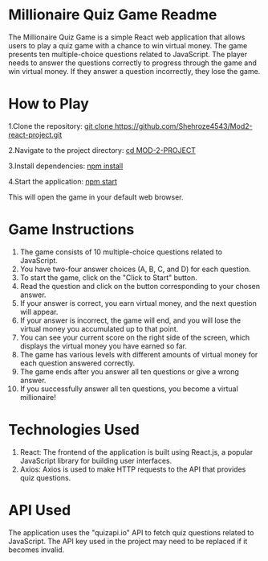 <h1>Millionaire Quiz Game Readme</h1>

<p>The Millionaire Quiz Game is a simple React web application that allows users to play a quiz game with a chance to win virtual money. The game presents ten multiple-choice questions related to JavaScript. The player needs to answer the questions correctly to progress through the game and win virtual money. If they answer a question incorrectly, they lose the game. </p>

<h1>How to Play</h1>
<p>1.Clone the repository: <u>git clone https://github.com/Shehroze4543/Mod2-react-project.git
</u></p>
<p>2.Navigate to the project directory: <u> cd MOD-2-PROJECT

</u></p>

<p>3.Install dependencies: <u>npm install

</u></p>

<p>4.Start the application: <u>npm start

</u></p>

<p>This will open the game in your default web browser.</p>

<h1>Game Instructions</h1>
<ol type='1'>
<li>The game consists of 10 multiple-choice questions related to JavaScript. </li>
<li>You have two-four answer choices (A, B, C, and D) for each question.</li>
<li>To start the game, click on the "Click to Start" button.</li>
<li>Read the question and click on the button corresponding to your chosen answer.</li>
<li>If your answer is correct, you earn virtual money, and the next question will appear.</li>
<li>If your answer is incorrect, the game will end, and you will lose the virtual money you accumulated up to that point.</li>
<li>You can see your current score on the right side of the screen, which displays the virtual money you have earned so far.</li>
<li>The game has various levels with different amounts of virtual money for each question answered correctly.</li>
<li>The game ends after you answer all ten questions or give a wrong answer.</li>
<li>If you successfully answer all ten questions, you become a virtual millionaire!</li>
</ol>

<h1>Technologies Used</h1>
<ol>
<li>React: The frontend of the application is built using React.js, a popular JavaScript library for building user interfaces.</li>
<li>Axios: Axios is used to make HTTP requests to the API that provides quiz questions.</li>
</ol>

<h1>API Used</h1>
<p>The application uses the "quizapi.io" API to fetch quiz questions related to JavaScript. The API key used in the project may need to be replaced if it becomes invalid.</p>
